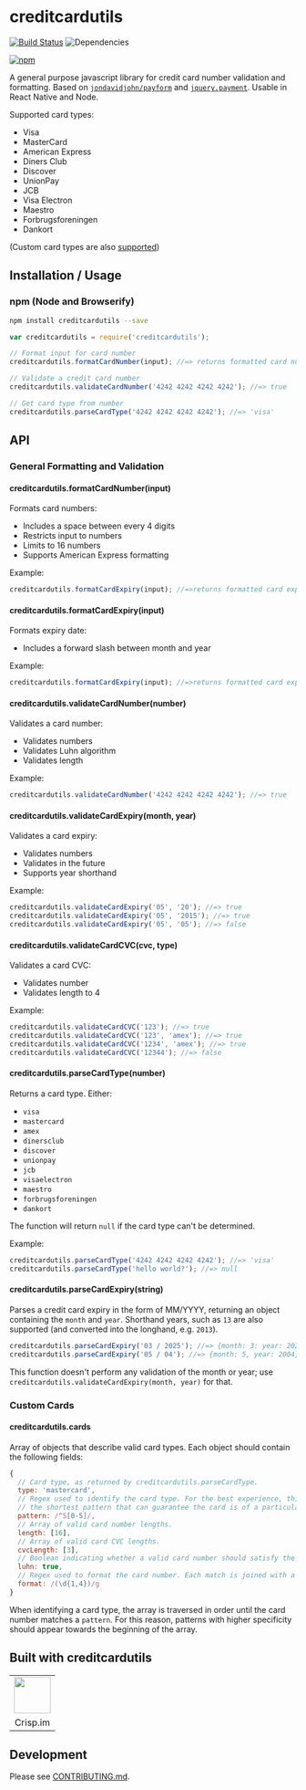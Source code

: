 # creditcardutils

[![Build Status](https://travis-ci.org/faaez/creditcardutils.svg?branch=master)](https://travis-ci.org/faaez/creditcardutils)
![Dependencies](https://david-dm.org/faaez/creditcardutils.svg)

[![npm](https://nodei.co/npm/creditcardutils.png)](https://npmjs.org/package/creditcardutils)

A general purpose javascript library for credit card number validation and formatting. Based on [`jondavidjohn/payform`](https://github.com/jondavidjohn/payform) and [`jquery.payment`](https://github.com/stripe/jquery.payment). Usable in React Native and Node. 

Supported card types:

* Visa
* MasterCard
* American Express
* Diners Club
* Discover
* UnionPay
* JCB
* Visa Electron
* Maestro
* Forbrugsforeningen
* Dankort

(Custom card types are also [supported](#custom-cards))

## Installation / Usage

### npm (Node and Browserify)

```sh
npm install creditcardutils --save
```

```javascript
var creditcardutils = require('creditcardutils');

// Format input for card number 
creditcardutils.formatCardNumber(input); //=> returns formatted card number

// Validate a credit card number
creditcardutils.validateCardNumber('4242 4242 4242 4242'); //=> true

// Get card type from number
creditcardutils.parseCardType('4242 4242 4242 4242'); //=> 'visa'
```

## API

### General Formatting and Validation

#### creditcardutils.formatCardNumber(input)

Formats card numbers:

* Includes a space between every 4 digits
* Restricts input to numbers
* Limits to 16 numbers
* Supports American Express formatting

Example:

``` javascript
creditcardutils.formatCardExpiry(input); //=>returns formatted card expiry date
```
#### creditcardutils.formatCardExpiry(input)

Formats expiry date:

* Includes a forward slash between month and year

Example:

``` javascript
creditcardutils.formatCardExpiry(input); //=>returns formatted card expiry date
```

#### creditcardutils.validateCardNumber(number)

Validates a card number:

* Validates numbers
* Validates Luhn algorithm
* Validates length

Example:

``` javascript
creditcardutils.validateCardNumber('4242 4242 4242 4242'); //=> true
```

#### creditcardutils.validateCardExpiry(month, year)

Validates a card expiry:

* Validates numbers
* Validates in the future
* Supports year shorthand

Example:

``` javascript
creditcardutils.validateCardExpiry('05', '20'); //=> true
creditcardutils.validateCardExpiry('05', '2015'); //=> true
creditcardutils.validateCardExpiry('05', '05'); //=> false
```

#### creditcardutils.validateCardCVC(cvc, type)

Validates a card CVC:

* Validates number
* Validates length to 4

Example:

``` javascript
creditcardutils.validateCardCVC('123'); //=> true
creditcardutils.validateCardCVC('123', 'amex'); //=> true
creditcardutils.validateCardCVC('1234', 'amex'); //=> true
creditcardutils.validateCardCVC('12344'); //=> false
```

#### creditcardutils.parseCardType(number)

Returns a card type. Either:

* `visa`
* `mastercard`
* `amex`
* `dinersclub`
* `discover`
* `unionpay`
* `jcb`
* `visaelectron`
* `maestro`
* `forbrugsforeningen`
* `dankort`

The function will return `null` if the card type can't be determined.

Example:

``` javascript
creditcardutils.parseCardType('4242 4242 4242 4242'); //=> 'visa'
creditcardutils.parseCardType('hello world?'); //=> null
```

#### creditcardutils.parseCardExpiry(string)

Parses a credit card expiry in the form of MM/YYYY, returning an object containing the `month` and `year`. Shorthand years, such as `13` are also supported (and converted into the longhand, e.g. `2013`).

``` javascript
creditcardutils.parseCardExpiry('03 / 2025'); //=> {month: 3: year: 2025}
creditcardutils.parseCardExpiry('05 / 04'); //=> {month: 5, year: 2004}
```

This function doesn't perform any validation of the month or year; use `creditcardutils.validateCardExpiry(month, year)` for that.

### Custom Cards

#### creditcardutils.cards

Array of objects that describe valid card types. Each object should contain the following fields:

``` javascript
{
  // Card type, as returned by creditcardutils.parseCardType.
  type: 'mastercard',
  // Regex used to identify the card type. For the best experience, this should be
  // the shortest pattern that can guarantee the card is of a particular type.
  pattern: /^5[0-5]/,
  // Array of valid card number lengths.
  length: [16],
  // Array of valid card CVC lengths.
  cvcLength: [3],
  // Boolean indicating whether a valid card number should satisfy the Luhn check.
  luhn: true,
  // Regex used to format the card number. Each match is joined with a space.
  format: /(\d{1,4})/g
}
```

When identifying a card type, the array is traversed in order until the card number matches a `pattern`. For this reason, patterns with higher specificity should appear towards the beginning of the array.

## Built with creditcardutils
<table>
<tr>
<td align="center"><a href="https://crisp.im/"><img src="https://avatars0.githubusercontent.com/u/16270189?v=3&s=200" height="64" /></a></td>
</tr>
<tr>
<td align="center">Crisp.im</td>
</tr>
</table>

## Development

Please see [CONTRIBUTING.md](https://github.com/faaez/creditcardutils/blob/develop/CONTRIBUTING.md).
